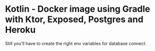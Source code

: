 # Kotlin - Docker image using Gradle with Ktor, Exposed, Postgres and Heroku 

Still you'll have to create the right env variables for database connect.
